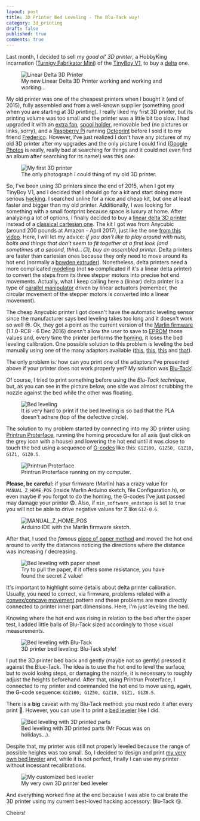 ```yaml
---
layout: post
title: 3D Printer Bed Leveling - The Blu-Tack way!
category: 3d_printing
draft: false
published: true
comments: true
---
```



Last month, I decided to sell my *good ol' 3D printer*, a HobbyKing incarnation ([Turnigy Fabrikator Mini](https://www.youtube.com/watch?v=EIGfol2M1sI)) of the [TinyBoy V1](http://www.tinyboy.net/), to buy a [delta](http://reprap.org/wiki/Delta_geometry) one.

<figure>
  <img src="{{ site.url }}/public/images/infinite_3d_print.gif?style=centerme" alt="Linear Delta 3D Printer">
  <figcaption>My new Linear Delta 3D Printer working and working and working...</figcaption>
</figure>

<!--more-->

My old printer was one of the cheapest printers when I bought it (end of 2015), fully assembled and from a well-known supplier (something good when you are starting at 3D printing). I really liked my first 3D printer, but its printing volume was too small and the printer was a little bit too slow. I had upgraded it with an [extra fan](http://www.thingiverse.com/thing:1036284), [spool holder](http://www.thingiverse.com/thing:957550), removable bed (no pictures or links, sorry), and a [Raspberry Pi](https://www.raspberrypi.org/) running [Octoprint](http://octoprint.org/) before I sold it to my friend [Frederico](https://www.researchgate.net/profile/Frederico_Belmonte_Klein). However, I've just realized I don't have any pictures of my old 3D printer after my upgrades and the only picture I could find ([Google Photos](https://photos.google.com/) is really, really bad at searching for things and it could not even find an album after searching for its name!) was this one:

<figure>
  <img src="{{ site.url }}/public/images/my_first_3d_printer.jpg?style=centerme" alt="My first 3D printer">
  <figcaption>The only photograph I could thing of my old 3D printer.</figcaption>
</figure>

So, I've been using 3D printers since the end of 2015, when I got my TinyBoy V1, and I decided that I should go for a kit and start doing more serious [hacking](https://en.wikipedia.org/wiki/Hacker_culture). I searched online for a nice and cheap kit, but one at least faster and bigger than my old printer. Additionally, I was looking for something with a small footprint because space is luxury at home. After analyzing a lot of options, I finally decided to buy a [linear delta 3D printer](http://reprap.org/wiki/Kossel) instead of a [classical cartesian one](http://reprap.org/wiki/Prusa_i3). The kit I got was from Anycubic (around 200 pounds at Amazon - April 2017), just like the one [from this video](https://www.youtube.com/watch?v=Bd7Z4JIQjQM). Here, I will let my advice: *if you don't like to play around with nuts, bolts and things that don't seem to fit together at a first look (and sometimes at a second, third...:confused:), buy an assembled printer*. Delta printers are faster than cartesian ones because they only need to move around its hot end (normally a [bowden extruder](http://www.fabbaloo.com/blog/2015/11/11/bowden-or-direct-a-primer-on-extruder-styles)). Nonetheless, delta printers need a more complicated [modeling](http://reprap.org/wiki/Delta_geometry) (not **so** complicated if it's a linear delta printer) to convert the steps from its three stepper motors into precise hot end movements. Actually, what I keep calling here a (linear) delta printer is a type of [parallel manipulator](https://en.wikipedia.org/wiki/Parallel_manipulator) driven by linear actuators (remember, the circular movement of the stepper motors is converted into a linear movement).

The cheap Anycubic printer I got doesn't have the automatic leveling sensor since the manufacturer says bed leveling takes too long and it doesn't work so well :unamused:. Ok, they got a point as the current version of the [Marlin firmware](https://github.com/MarlinFirmware/Marlin) (1.1.0-RC8 - 6 Dec 2016) doesn't allow the user to save to [EPROM](https://en.wikipedia.org/wiki/EPROM) those values and, every time the printer performs the [homing](https://en.wikipedia.org/wiki/Homing), it loses the bed leveling calibration. One possible solution to this problem is leveling the bed manually using one of the many adaptors available ([this](http://www.thingiverse.com/thing:220874/#remixes), [this](http://www.thingiverse.com/thing:1960609), [this](http://www.thingiverse.com/thing:2092046) and [that](http://www.thingiverse.com/thing:1732494)).

The only problem is: how can you print one of the adaptors I've presented above if your printer does not work properly yet? My solution was [Blu-Tack](https://en.wikipedia.org/wiki/Blu-Tack)!

Of course, I tried to print something before using the *Blu-Tack technique*, but, as you can see in the picture below, one side was almost scrubbing the nozzle against the bed while the other was floating.

<figure>
  <img src="{{ site.url }}/public/images/bad_bed_leveling.jpg?style=centerme" alt="Bed leveling">
  <figcaption>It is very hard to print if the bed leveling is so bad that the PLA doesn't adhere (top of the defective circle).</figcaption>
</figure>

The solution to my problem started by connecting into my 3D printer using [Printrun Proterface](https://github.com/kliment/Printrun), running the homing procedure for all axis (just click on the grey icon with a house) and lowering the hot end until it was close to touch the bed using a sequence of [G-codes](https://en.wikipedia.org/wiki/G-code) like this: `G1Z100, G1Z50, G1Z10, G1Z1, G1Z0.5`.

<figure>
  <img src="{{ site.url }}/public/images/pronterface.png?style=centerme" alt="Printrun Proterface">
  <figcaption>Printrun Proterface running on my computer.</figcaption>
</figure>


**Please, be careful:** if your firmware (Marlin) has a crazy value for `MANUAL_Z_HOME_POS` (inside Marlin Arduino sketch, file Configuration.h), or even maybe if you forgot to do the homing, the G-codes I've just passed may damage your printer :fearful:. Also, if `min_software_endstops` is set to `true` you will not be able to drive negative values for Z like `G1Z-0.6`.
<figure>
  <img src="{{ site.url }}/public/images/max_z_home.png?style=centerme" alt="MANUAL_Z_HOME_POS">
  <figcaption>Arduino IDE with the Marlin firmware sketch.</figcaption>
</figure>

After that, I used the *famous* [piece of paper method](http://reprap.org/wiki/Calibration#Bed_Leveling) and moved the hot end around to verify the distances noticing the directions where the distance was increasing / decreasing.

<figure>
  <img src="{{ site.url }}/public/images/piece_of_paper_3d_printer_calibration.jpg?style=centerme" alt="Bed leveling with paper sheet">
  <figcaption>Try to pull the paper, if it offers some resistance, you have found the secret Z value!</figcaption>
</figure>

It's important to highlight some details about delta printer calibration. Usually, you need to correct, via firmware, problems related with a [convex/concave movement](http://ladvien.github.io/robots/kossel-mini-calibration/) pattern and these problems are more directly connected to printer inner part dimensions. Here, I'm just leveling the bed.

Knowing where the hot end was rising in relation to the bed after the paper test, I added little balls of Blu-Tack sized accordingly to those visual measurements.

<figure>
  <img src="{{ site.url }}/public/images/blu_tack_bed_leveling.jpg?style=centerme" alt="Bed leveling with Blu-Tack">
  <figcaption>3D printer bed leveling: Blu-Tack style!</figcaption>
</figure>

I put the 3D printer bed back and gently (maybe not so gently) pressed it against the Blue-Tack. The idea is to use the hot end to level the surface, but to avoid losing steps, or damaging the nozzle, it is necessary to roughly adjust the heights beforehand. After that, using Printrun Proterface, I connected to my printer and commanded the hot end to move using, again, the G-code sequence: `G1Z100, G1Z50, G1Z10, G1Z1, G1Z0.5`.

There is a **big** caveat with my Blu-Tack method: you must redo it after every print :grimacing:. However, you can use it to print a [bed leveler](http://www.thingiverse.com/thing:1732494) like I did.

<figure>
  <img src="{{ site.url }}/public/images/first_attempt_bed_leveling.jpg?style=centerme" alt="Bed leveling with 3D printed parts">
  <figcaption>Bed leveling with 3D printed parts (Mr Focus was on holidays...).</figcaption>
</figure>

Despite that, my printer was still not properly leveled because the range of possible heights was too small. So, I decided to design and print [my very own bed leveler](http://www.thingiverse.com/thing:2252569) and, while it is not perfect, finally I can use my printer without incessant recalibrations.

<figure>
  <img src="{{ site.url }}/public/images/my_bed_leveler.jpg?style=centerme" alt="My customized bed leveler">
  <figcaption>My very own 3D printer bed leveler</figcaption>
</figure>

And everything worked fine at the end because I was able to calibrate the 3D printer using my current best-loved hacking accessory: Blu-Tack :kissing_heart:.

Cheers!
